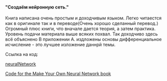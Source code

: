 
####  "Создаём нейронную сеть."
Книга написана очень простым и доходчивым языком. Легко читаестся как в оригинале так и в переводе(Очень хорошо сделанный перевод.)
Огромный плюс книги, что вначале дается теория, а затем практика.
Уровень подачи материала выше всяких похвал. Так доходчиво здесь всё объяснено
В приложении А. издложены основы дифференциальное исчисление - это лучшее изложение даннрй темы.

Ссылка на код:

[neuralNetwork](https://github.com/neandrey/neuralNetwork/blob/master/neural.ipynb)

[Code for the Make Your Own Neural Network book](https://github.com/makeyourownneuralnetwork/makeyourownneuralnetwork)